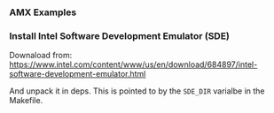 ### AMX Examples


### Install Intel Software Development Emulator (SDE)
Downaload from:
https://www.intel.com/content/www/us/en/download/684897/intel-software-development-emulator.html

And unpack it in deps. This is pointed to by the `SDE_DIR`  varialbe in the
Makefile.
